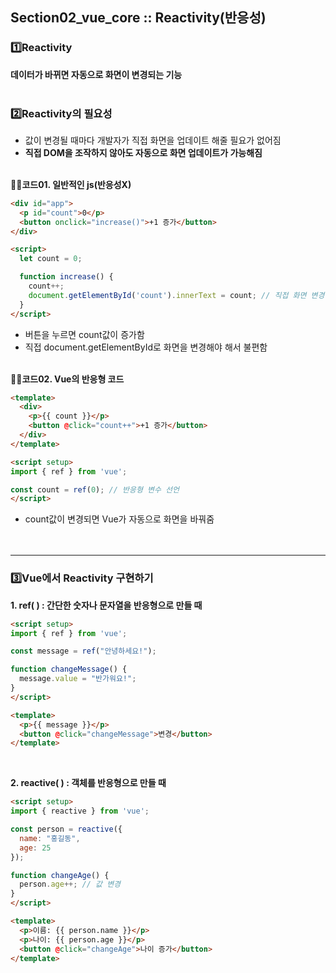 
## Section02_vue_core :: Reactivity(반응성)

### 1️⃣Reactivity
**데이터가 바뀌면 자동으로 화면이 변경되는 기능**
<br><br>

### 2️⃣Reactivity의 필요성
- 값이 변경될 때마다 개발자가 직접 화면을 업데이트 해줄 필요가 없어짐
- **직접 DOM을 조작하지 않아도 자동으로 화면 업데이트가 가능해짐**
<br><br>

**🙌🏻코드01. 일반적인 js(반응성X)**
```html
<div id="app">
  <p id="count">0</p>
  <button onclick="increase()">+1 증가</button>
</div>

<script>
  let count = 0;

  function increase() {
    count++;
    document.getElementById('count').innerText = count; // 직접 화면 변경
  }
</script>
```
- 버튼을 누르면 count값이 증가함
- 직접 document.getElementById로 화면을 변경해야 해서 불편함
<br><br>

**🙌🏻코드02. Vue의 반응형 코드**
```html
<template>
  <div>
    <p>{{ count }}</p>
    <button @click="count++">+1 증가</button>
  </div>
</template>

<script setup>
import { ref } from 'vue';

const count = ref(0); // 반응형 변수 선언
</script>
```
- count값이 변경되면 Vue가 자동으로 화면을 바꿔줌
<br><br><br>

---

### 3️⃣Vue에서 Reactivity 구현하기
**1. ref( ) : 간단한 숫자나 문자열을 반응형으로 만들 때**

```html
<script setup>
import { ref } from 'vue';

const message = ref("안녕하세요!");

function changeMessage() {
  message.value = "반가워요!";
}
</script>

<template>
  <p>{{ message }}</p>
  <button @click="changeMessage">변경</button>
</template>
``` 
<br>

**2. reactive( ) : 객체를 반응형으로 만들 때**

```html
<script setup>
import { reactive } from 'vue';

const person = reactive({
  name: "홍길동",
  age: 25
});

function changeAge() {
  person.age++; // 값 변경
}
</script>

<template>
  <p>이름: {{ person.name }}</p>
  <p>나이: {{ person.age }}</p>
  <button @click="changeAge">나이 증가</button>
</template>
```